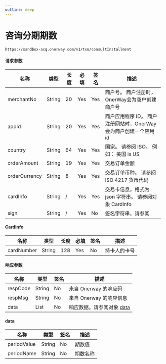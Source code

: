 ```yaml
---
outline: deep
---
```


<script lang="ts" setup>

</script>

# 咨询分期期数  <Badge text="POST" type="tip"></Badge>

`https://sandbox-acq.onerway.com/v1/txn/consultInstallment`

#### 请求参数

<div class="custom-table bordered-table">

| 名称            | 类型     | 长度 | 必填  | 签名  | 描述                                     |
|---------------|--------|----|-----|-----|----------------------------------------|
| merchantNo    | String | 20 | Yes | Yes | 商户号。 商户注册时，OnerWay会为商户创建商户号            |
| appId         | String | 20 | Yes | Yes | 商户应用程序 ID。 商户注册网站时，OnerWay会为商户创建一个应用id |
| country       | String | 64 | Yes | Yes | 国家。 请参阅 ISO。 例如： 美国 is US              |
| orderAmount   | String | 19 | Yes | Yes | 交易订单金额                                 |
| orderCurrency | String | 8  | Yes | Yes | 交易订单币种。 请参阅 ISO 4217 货币代码              |
| cardInfo      | String | /  | Yes | Yes | 交易卡信息，格式为 json 字符串。 请参阅对象 CardInfo     |
| sign          | String | /  | Yes | No  | 签名字符串，请参阅   <CustomPopover title="Sign" width="auto" reference="Sign" link="/apis/sign.html" ></CustomPopover>                                 |

</div>

#### CardInfo

<div class="custom-table bordered-table">

| 名称         | 类型     | 长度  | 必填  | 签名 | 描述     |
|------------|--------|-----|-----|----|--------|
| cardNumber | String | 128 | Yes | No | 持卡人的卡号 |

</div>

#### 响应参数

<div class="custom-table bordered-table">

| 名称       | 类型     | 签名 | 描述                                       |
|----------|--------|----|------------------------------------------|
| respCode | String | No | 来自 Onerway 的响应码                          |
| respMsg  | String | No | 来自 Onerway 的响应信息                         |
| data     | List   | No | 响应数据。请参阅对象 [data](./installment.md#data) |

</div>

#### data

<div class="custom-table bordered-table">

| 名称          | 类型     | 签名 | 描述   |
|-------------|--------|----|------|
| periodValue | String | No | 期数值  |
| periodName  | String | No | 期数名称 |

</div>